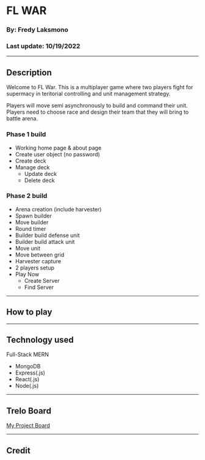 # FL WAR

### By: Fredy Laksmono
### Last update: 10/19/2022

***
## Description
Welcome to FL War. This is a multiplayer game where two players fight for supermacy in teritorial controlling and unit management strategy.   

Players will move semi asynchronously to build and command their unit. Players need to choose race and design their team that they will bring to battle arena.

### Phase 1 build
* Working home page & about page
* Create user object (no password)
* Create deck
* Manage deck
    * Update deck
    * Delete deck

### Phase 2 build
* Arena creation (include harvester)
* Spawn builder
* Move builder
* Round timer
* Builder build defense unit
* Builder build attack unit
* Move unit
* Move between grid
* Harvester capture
* 2 players setup
* Play Now
    * Create Server
    * Find Server

***

## How to play

---

## Technology used

Full-Stack MERN
* MongoDB
* Express(.js)
* React(.js)
* Node(.js)


---

## Trelo Board
[My Project Board](https://trello.com/b/bkrS1lJi/fl-war)

---

## Credit

